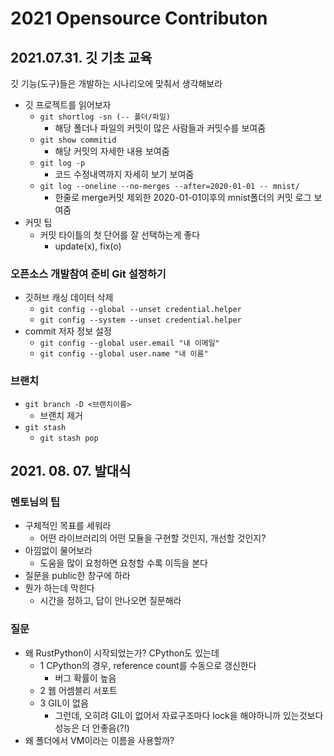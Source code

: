 # 2021 Opensource Contributon

## 2021.07.31. 깃 기초 교육

깃 기능(도구)들은 개발하는 시나리오에 맞춰서 생각해보라

- 깃 프로젝트를 읽어보자
  - `git shortlog -sn (-- 폴더/파일)`
    - 해당 폴더나 파일의 커밋이 많은 사람들과 커밋수를 보여줌
  - `git show commitid`
    - 해당 커밋의 자세한 내용 보여줌
  - `git log -p`
    - 코드 수정내역까지 자세히 보기 보여줌
  - `git log --oneline --no-merges --after=2020-01-01 -- mnist/`
    - 한줄로 merge커밋 제외한 2020-01-01이후의 mnist폴더의 커밋 로그 보여줌
- 커밋 팁
  - 커밋 타이틀의 첫 단어를 잘 선택하는게 좋다
    - update(x), fix(o)

### 오픈소스 개발참여 준비 Git 설정하기

- 깃허브 캐싱 데이터 삭제
  - `git config --global --unset credential.helper`
  - `git config --system --unset credential.helper`
- commit 저자 정보 설정
  - `git config --global user.email "내 이메일"`
  - `git config --global user.name "내 이름"`

### 브랜치

- `git branch -D <브랜치이름>`
  - 브랜치 제거
- `git stash`
  - `git stash pop`

## 2021. 08. 07. 발대식

### 멘토님의 팁

- 구체적인 목표를 세워라
  - 어떤 라이브러리의 어떤 모듈을 구현할 것인지, 개선할 것인지?
- 아낌없이 물어보라
  - 도움을 많이 요청하면 요청할 수록 이득을 본다
- 질문을 public한 창구에 하라
- 뭔가 하는데 막힌다
  - 시간을 정하고, 답이 안나오면 질문해라

### 질문

- 왜 RustPython이 시작되었는가? CPython도 있는데
  - 1 CPython의 경우, reference count를 수동으로 갱신한다
    - 버그 확률이 높음
  - 2 웹 어셈블리 서포트
  - 3 GIL이 없음
    - 그런데, 오히려 GIL이 없어서 자료구조마다 lock을 해야하니까 있는것보다 성능은 더 안좋음(?!)
- 왜 폴더에서 VM이라는 이름을 사용할까?

